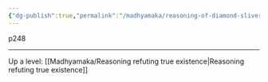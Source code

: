 ```yaml
---
{"dg-publish":true,"permalink":"/madhyamaka/reasoning-of-diamond-slivers/"}
---
```


p248



---
Up a level: [[Madhyamaka/Reasoning refuting true existence\|Reasoning refuting true existence]]